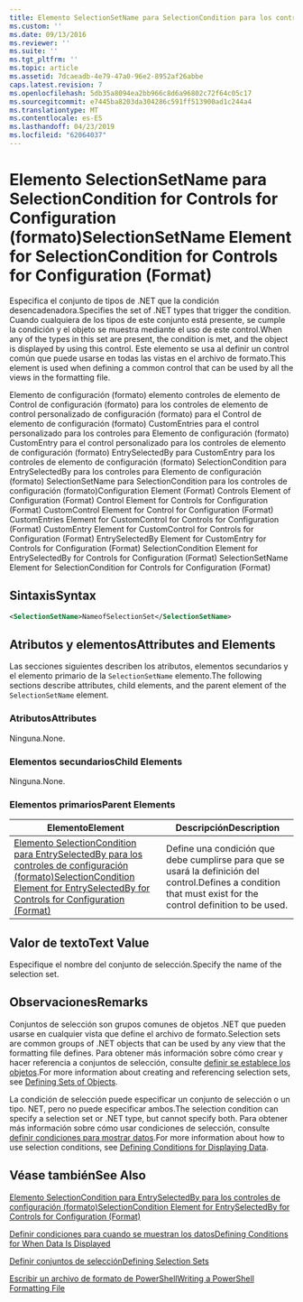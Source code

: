 ```yaml
---
title: Elemento SelectionSetName para SelectionCondition para los controles de configuración (formato) | Microsoft Docs
ms.custom: ''
ms.date: 09/13/2016
ms.reviewer: ''
ms.suite: ''
ms.tgt_pltfrm: ''
ms.topic: article
ms.assetid: 7dcaeadb-4e79-47a0-96e2-8952af26abbe
caps.latest.revision: 7
ms.openlocfilehash: 5db35a8094ea2bb966c8d6a96802c72f64c05c17
ms.sourcegitcommit: e7445ba8203da304286c591ff513900ad1c244a4
ms.translationtype: MT
ms.contentlocale: es-ES
ms.lasthandoff: 04/23/2019
ms.locfileid: "62064037"
---
```

# <a name="selectionsetname-element-for-selectioncondition-for-controls-for-configuration-format"></a><span data-ttu-id="c6ed8-102">Elemento SelectionSetName para SelectionCondition for Controls for Configuration (formato)</span><span class="sxs-lookup"><span data-stu-id="c6ed8-102">SelectionSetName Element for SelectionCondition for Controls for Configuration (Format)</span></span>

<span data-ttu-id="c6ed8-103">Especifica el conjunto de tipos de .NET que la condición desencadenadora.</span><span class="sxs-lookup"><span data-stu-id="c6ed8-103">Specifies the set of .NET types that trigger the condition.</span></span> <span data-ttu-id="c6ed8-104">Cuando cualquiera de los tipos de este conjunto está presente, se cumple la condición y el objeto se muestra mediante el uso de este control.</span><span class="sxs-lookup"><span data-stu-id="c6ed8-104">When any of the types in this set are present, the condition is met, and the object is displayed by using this control.</span></span> <span data-ttu-id="c6ed8-105">Este elemento se usa al definir un control común que puede usarse en todas las vistas en el archivo de formato.</span><span class="sxs-lookup"><span data-stu-id="c6ed8-105">This element is used when defining a common control that can be used by all the views in the formatting file.</span></span>

<span data-ttu-id="c6ed8-106">Elemento de configuración (formato) elemento controles de elemento de Control de configuración (formato) para los controles de elemento de control personalizado de configuración (formato) para el Control de elemento de configuración (formato) CustomEntries para el control personalizado para los controles para Elemento de configuración (formato) CustomEntry para el control personalizado para los controles de elemento de configuración (formato) EntrySelectedBy para CustomEntry para los controles de elemento de configuración (formato) SelectionCondition para EntrySelectedBy para los controles para Elemento de configuración (formato) SelectionSetName para SelectionCondition para los controles de configuración (formato)</span><span class="sxs-lookup"><span data-stu-id="c6ed8-106">Configuration Element (Format) Controls Element of Configuration (Format) Control Element for Controls for Configuration (Format) CustomControl Element for Control for Configuration (Format) CustomEntries Element for CustomControl for Controls for Configuration (Format) CustomEntry Element for CustomControl for Controls for Configuration (Format) EntrySelectedBy Element for CustomEntry for Controls for Configuration (Format) SelectionCondition Element for EntrySelectedBy for Controls for Configuration (Format) SelectionSetName Element for SelectionCondition for Controls for Configuration (Format)</span></span>

## <a name="syntax"></a><span data-ttu-id="c6ed8-107">Sintaxis</span><span class="sxs-lookup"><span data-stu-id="c6ed8-107">Syntax</span></span>

```xml
<SelectionSetName>NameofSelectionSet</SelectionSetName>
```

## <a name="attributes-and-elements"></a><span data-ttu-id="c6ed8-108">Atributos y elementos</span><span class="sxs-lookup"><span data-stu-id="c6ed8-108">Attributes and Elements</span></span>

<span data-ttu-id="c6ed8-109">Las secciones siguientes describen los atributos, elementos secundarios y el elemento primario de la `SelectionSetName` elemento.</span><span class="sxs-lookup"><span data-stu-id="c6ed8-109">The following sections describe attributes, child elements, and the parent element of the `SelectionSetName` element.</span></span>

### <a name="attributes"></a><span data-ttu-id="c6ed8-110">Atributos</span><span class="sxs-lookup"><span data-stu-id="c6ed8-110">Attributes</span></span>

<span data-ttu-id="c6ed8-111">Ninguna.</span><span class="sxs-lookup"><span data-stu-id="c6ed8-111">None.</span></span>

### <a name="child-elements"></a><span data-ttu-id="c6ed8-112">Elementos secundarios</span><span class="sxs-lookup"><span data-stu-id="c6ed8-112">Child Elements</span></span>

<span data-ttu-id="c6ed8-113">Ninguna.</span><span class="sxs-lookup"><span data-stu-id="c6ed8-113">None.</span></span>

### <a name="parent-elements"></a><span data-ttu-id="c6ed8-114">Elementos primarios</span><span class="sxs-lookup"><span data-stu-id="c6ed8-114">Parent Elements</span></span>

|<span data-ttu-id="c6ed8-115">Elemento</span><span class="sxs-lookup"><span data-stu-id="c6ed8-115">Element</span></span>|<span data-ttu-id="c6ed8-116">Descripción</span><span class="sxs-lookup"><span data-stu-id="c6ed8-116">Description</span></span>|
|-------------|-----------------|
|[<span data-ttu-id="c6ed8-117">Elemento SelectionCondition para EntrySelectedBy para los controles de configuración (formato)</span><span class="sxs-lookup"><span data-stu-id="c6ed8-117">SelectionCondition Element for EntrySelectedBy for Controls for Configuration (Format)</span></span>](./selectioncondition-element-for-entryselectedby-for-controls-for-configuration-format.md)|<span data-ttu-id="c6ed8-118">Define una condición que debe cumplirse para que se usará la definición del control.</span><span class="sxs-lookup"><span data-stu-id="c6ed8-118">Defines a condition that must exist for the control definition to be used.</span></span>|

## <a name="text-value"></a><span data-ttu-id="c6ed8-119">Valor de texto</span><span class="sxs-lookup"><span data-stu-id="c6ed8-119">Text Value</span></span>

<span data-ttu-id="c6ed8-120">Especifique el nombre del conjunto de selección.</span><span class="sxs-lookup"><span data-stu-id="c6ed8-120">Specify the name of the selection set.</span></span>

## <a name="remarks"></a><span data-ttu-id="c6ed8-121">Observaciones</span><span class="sxs-lookup"><span data-stu-id="c6ed8-121">Remarks</span></span>

<span data-ttu-id="c6ed8-122">Conjuntos de selección son grupos comunes de objetos .NET que pueden usarse en cualquier vista que define el archivo de formato.</span><span class="sxs-lookup"><span data-stu-id="c6ed8-122">Selection sets are common groups of .NET objects that can be used by any view that the formatting file defines.</span></span> <span data-ttu-id="c6ed8-123">Para obtener más información sobre cómo crear y hacer referencia a conjuntos de selección, consulte [definir se establece los objetos](./defining-selection-sets.md).</span><span class="sxs-lookup"><span data-stu-id="c6ed8-123">For more information about creating and referencing selection sets, see [Defining Sets of Objects](./defining-selection-sets.md).</span></span>

<span data-ttu-id="c6ed8-124">La condición de selección puede especificar un conjunto de selección o un tipo. NET, pero no puede especificar ambos.</span><span class="sxs-lookup"><span data-stu-id="c6ed8-124">The selection condition can specify a selection set or .NET type, but cannot specify both.</span></span> <span data-ttu-id="c6ed8-125">Para obtener más información sobre cómo usar condiciones de selección, consulte [definir condiciones para mostrar datos](./defining-conditions-for-displaying-data.md).</span><span class="sxs-lookup"><span data-stu-id="c6ed8-125">For more information about how to use selection conditions, see [Defining Conditions for Displaying Data](./defining-conditions-for-displaying-data.md).</span></span>

## <a name="see-also"></a><span data-ttu-id="c6ed8-126">Véase también</span><span class="sxs-lookup"><span data-stu-id="c6ed8-126">See Also</span></span>

[<span data-ttu-id="c6ed8-127">Elemento SelectionCondition para EntrySelectedBy para los controles de configuración (formato)</span><span class="sxs-lookup"><span data-stu-id="c6ed8-127">SelectionCondition Element for EntrySelectedBy for Controls for Configuration (Format)</span></span>](./selectioncondition-element-for-entryselectedby-for-controls-for-configuration-format.md)

[<span data-ttu-id="c6ed8-128">Definir condiciones para cuando se muestran los datos</span><span class="sxs-lookup"><span data-stu-id="c6ed8-128">Defining Conditions for When Data Is Displayed</span></span>](./defining-conditions-for-displaying-data.md)

[<span data-ttu-id="c6ed8-129">Definir conjuntos de selección</span><span class="sxs-lookup"><span data-stu-id="c6ed8-129">Defining Selection Sets</span></span>](./defining-selection-sets.md)

[<span data-ttu-id="c6ed8-130">Escribir un archivo de formato de PowerShell</span><span class="sxs-lookup"><span data-stu-id="c6ed8-130">Writing a PowerShell Formatting File</span></span>](./writing-a-powershell-formatting-file.md)
